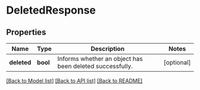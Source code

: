 # DeletedResponse

## Properties
Name | Type | Description | Notes
------------ | ------------- | ------------- | -------------
**deleted** | **bool** | Informs whether an object has been deleted successfully. | [optional] 

[[Back to Model list]](../README.md#documentation-for-models) [[Back to API list]](../README.md#documentation-for-api-endpoints) [[Back to README]](../README.md)



